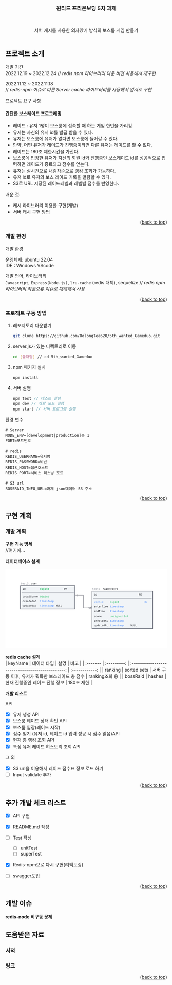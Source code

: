 <a name="readme-top"></a>
<!-- PROJECT LOGO -->
<br />
<div align="center">
  <h3 align="center">원티드 프리온보딩 5차 과제</h3>
  </br>
  <p align="center">
  서버 캐시를 사용한 의자앉기 방식의 보스룸 게임 만들기
    <br />
    <!-- <a href="https://github.com/othneildrew/Best-README-Template"><strong>API 문서 보러가기 »</strong></a> -->
    <br />
  </p>
</div>

<!-- ABOUT THE PROJECT -->
## 프로젝트 소개
개발 기간   
2022.12.19 ~ 2022.12.24
// *redis npm 라이브러리 다운 버전 사용해서 재구현*

2022.11.12 ~ 2022.11.18         
// *redis-npm 이슈로 다른 Server cache 라이브러리를 사용해서 임시로 구현*

프로젝트 요구 사항   
#### 간단한 보스레이드 프로그래밍 
  - 레이드 : 유저 1명이 보스룸에 접속할 때 하는 게임 한번을 가리킴 
  - 유저는 자신의 유저 id를 발급 받을 수 있다. 
  - 유저는 보스룸에 유저가 없다면 보스룸에 들어갈 수 있다.    
  - 만약, 어떤 유저가 레이드가 진행중이라면 다른 유저는 레이드를 할 수 없다.
  - 레이드는 180초 제한시간을 가진다.
  - 보스룸에 입장한 유저가 자신의 회원 id와 진행중인 보스레이드 id를 성공적으로 입력하면 레이드가 종료되고 점수를 얻는다.
  - 유저는 실시간으로 내림차순으로 랭킹 조회가 가능하다.
  - 유저 id로 유저의 보스 레이드 기록을 열람할 수 있다.
  - S3로 URL 저장된 레이드레벨과 레벨별 점수를 반영한다. 
 
배운 것:
* 캐시 라이브러리 이용한 구현(개발)
* 서버 캐시 구현 방법
<p align="right">(<a href="#readme-top">back to top</a>)</p>

### 개발 환경
개발 환경 

운영체제: ubuntu 22.04  
IDE : Windows VScode


개발 언어, 라이브러리  
`Javascript`, `Express(Node.js)`, `lru-cache` (redis 대체), sequelize
// *redis npm [라이브러리 작동오류 이슈](https://stackoverflow.com/questions/70145795/node-redis-does-not-work-on-my-windows-computer-even-though-the-server-is-up-and)로 대체해서 사용*
<p align="right">(<a href="#readme-top">back to top</a>)</p>

### 프로젝트 구동 방법

1. 레포지토리 다운받기
    ```sh
    git clone https://github.com/OolongTea620/5th_wanted_Gameduo.git
    ```
2. server.js가 있는 디렉토리로 이동
    ```sh
    cd [폴더명] // cd 5th_wanted_Gameduo
    ```
3. npm 패키지 설치
   ```sh
   npm install
   ```

4. 서버 실행
   ```js
   npm test // 테스트 실행
   npm dev // 개발 모드 실행
   npm start // 서버 프로그램 실행
   ```

  환경 변수
  ```dotenv
# Server
MODE_ENV=[development|production]중 1
PORT=포트번호

# redis
REDIS_USERNAME=유저명
REDIS_PASSWORD=비번
REDIS_HOST=접근호스트
REDIS_PORT=서비스 리스닝 포트

# S3 url
BOSSRAID_INFO_URL=과제 json데이터 S3 주소
  ```
<p align="right">(<a href="#readme-top">back to top</a>)</p>

<!-- GETTING STARTED -->
## 구현 계획

### 개발 계획

**구현 기능 명세**  
//여기에...


**데이터베이스 설계**

<img src="./wanted5_database2.png" title="ERD"/>


**redis cache 설계**  
| keyName  | 데이터 타입 |                       설명                       |      비고      |
| :------- | :---------: | :----------------------------------------------: | :------------: |
| ranking  | sorted sets | 서버 구동 이후, 유저가 획득한 보스레이드 총 점수 | ranking조회 용 |
| bossRaid |   hashes    |          현재 진행중인 레이드 진행 정보          |   180초 제한   |


**개발 리스트**

API
- [x] 유저 생성 API  
- [x] 보스룸 레이드 상태 확인 API
- [x] 보스룸 입장(레이드 시작)
- [x] 점수 얻기 (유저 id, 레이드 id 입력 성공 시 점수 얻음)API
- [x] 현재 총 랭킹 조회 API
- [x] 특정 유저 레이드 히스토리 조회 API

그 외
- [x] S3 url을 이용해서 레이드 점수표 정보 로드 하기
- [ ] Input validate 추가
<p align="right">(<a href="#readme-top">back to top</a>)</p>

<!-- ROADMAP -->
## 추가 개발 체크 리스트

- [x] API 구현
- [x] README.md 작성
- [ ] Test 작성
  - [ ] unitTest
  - [ ] superTest
- [x] Redis-npm으로 다시 구현(리펙토링)
- [ ] swagger도입


<p align="right">(<a href="#readme-top">back to top</a>)</p>

## 개발 이슈

**redis-node 비구동 문제**
  
## 도움받은 자료
### 서적

### 링크

<p align="right">(<a href="#readme-top">back to top</a>)</p>




<!-- MARKDOWN LINKS & IMAGES -->
<!-- https://www.markdownguide.org/basic-syntax/#reference-style-links -->
[contributors-shield]: https://img.shields.io/github/contributors/othneildrew/Best-README-Template.svg?style=for-the-badge
[contributors-url]: https://github.com/othneildrew/Best-README-Template/graphs/contributors
[forks-shield]: https://img.shields.io/github/forks/othneildrew/Best-README-Template.svg?style=for-the-badge
[forks-url]: https://github.com/othneildrew/Best-README-Template/network/members
[stars-shield]: https://img.shields.io/github/stars/othneildrew/Best-README-Template.svg?style=for-the-badge
[stars-url]: https://github.com/othneildrew/Best-README-Template/stargazers
[issues-shield]: https://img.shields.io/github/issues/othneildrew/Best-README-Template.svg?style=for-the-badge
[issues-url]: https://github.com/othneildrew/Best-README-Template/issues
[license-shield]: https://img.shields.io/github/license/othneildrew/Best-README-Template.svg?style=for-the-badge
[license-url]: https://github.com/othneildrew/Best-README-Template/blob/master/LICENSE.txt
[linkedin-shield]: https://img.shields.io/badge/-LinkedIn-black.svg?style=for-the-badge&logo=linkedin&colorB=555
[linkedin-url]: https://linkedin.com/in/othneildrew
[product-screenshot]: images/screenshot.png
[Next.js]: https://img.shields.io/badge/next.js-000000?style=for-the-badge&logo=nextdotjs&logoColor=white
[Next-url]: https://nextjs.org/
[React.js]: https://img.shields.io/badge/React-20232A?style=for-the-badge&logo=react&logoColor=61DAFB
[React-url]: https://reactjs.org/
[Vue.js]: https://img.shields.io/badge/Vue.js-35495E?style=for-the-badge&logo=vuedotjs&logoColor=4FC08D
[Vue-url]: https://vuejs.org/
[Angular.io]: https://img.shields.io/badge/Angular-DD0031?style=for-the-badge&logo=angular&logoColor=white
[Angular-url]: https://angular.io/
[Svelte.dev]: https://img.shields.io/badge/Svelte-4A4A55?style=for-the-badge&logo=svelte&logoColor=FF3E00
[Svelte-url]: https://svelte.dev/
[Laravel.com]: https://img.shields.io/badge/Laravel-FF2D20?style=for-the-badge&logo=laravel&logoColor=white
[Laravel-url]: https://laravel.com
[Bootstrap.com]: https://img.shields.io/badge/Bootstrap-563D7C?style=for-the-badge&logo=bootstrap&logoColor=white
[Bootstrap-url]: https://getbootstrap.com
[JQuery.com]: https://img.shields.io/badge/jQuery-0769AD?style=for-the-badge&logo=jquery&logoColor=white
[JQuery-url]: https://jquery.com 